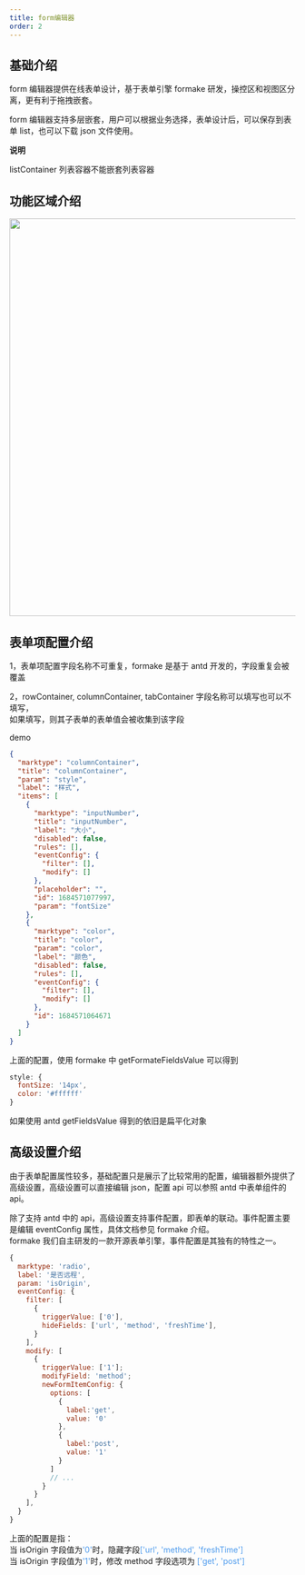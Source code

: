 ```yaml
---
title: form编辑器
order: 2
---
```


## 基础介绍

form 编辑器提供在线表单设计，基于表单引擎 formake 研发，操控区和视图区分离，更有利于拖拽嵌套。

form 编辑器支持多层嵌套，用户可以根据业务选择，表单设计后，可以保存到表单 list，也可以下载 json 文件使用。

**说明**

listContainer 列表容器不能嵌套列表容器

## 功能区域介绍

<img src="https://www.pgting.com/pg-doc/feditor01.png" width="700" alt="">

## 表单项配置介绍

1，表单项配置字段名称不可重复，formake 是基于 antd 开发的，字段重复会被覆盖

2，rowContainer, columnContainer, tabContainer 字段名称可以填写也可以不填写，\
如果填写，则其子表单的表单值会被收集到该字段

demo

```json
{
  "marktype": "columnContainer",
  "title": "columnContainer",
  "param": "style",
  "label": "样式",
  "items": [
    {
      "marktype": "inputNumber",
      "title": "inputNumber",
      "label": "大小",
      "disabled": false,
      "rules": [],
      "eventConfig": {
        "filter": [],
        "modify": []
      },
      "placeholder": "",
      "id": 1684571077997,
      "param": "fontSize"
    },
    {
      "marktype": "color",
      "title": "color",
      "param": "color",
      "label": "颜色",
      "disabled": false,
      "rules": [],
      "eventConfig": {
        "filter": [],
        "modify": []
      },
      "id": 1684571064671
    }
  ]
}
```

上面的配置，使用 formake 中 getFormateFieldsValue 可以得到

```js
style: {
  fontSize: '14px',
  color: '#ffffff'
}
```

如果使用 antd getFieldsValue 得到的依旧是扁平化对象

## 高级设置介绍

由于表单配置属性较多，基础配置只是展示了比较常用的配置，编辑器额外提供了高级设置，高级设置可以直接编辑 json，配置 api 可以参照 antd 中表单组件的 api。

除了支持 antd 中的 api，高级设置支持事件配置，即表单的联动。事件配置主要是编辑 eventConfig 属性，具体文档参见 formake 介绍。\
formake 我们自主研发的一款开源表单引擎，事件配置是其独有的特性之一。

```js
{
  marktype: 'radio',
  label: '是否远程',
  param: 'isOrigin',
  eventConfig: {
    filter: [
      {
        triggerValue: ['0'],
        hideFields: ['url', 'method', 'freshTime'],
      }
    ],
    modify: [
      {
        triggerValue: ['1'];
        modifyField: 'method';
        newFormItemConfig: {
          options: [
            {
              label:'get',
              value: '0'
            },
            {
              label:'post',
              value: '1'
            }
          ]
          // ...
        }
      }
    ],
  }
}
```

上面的配置是指：\
当 isOrigin 字段值为<font color="#4c9aed">'0'</font>时，隐藏字段<font color="#4c9aed">['url', 'method', 'freshTime']</font>\
当 isOrigin 字段值为<font color="#4c9aed">'1'</font>时，修改 method 字段选项为 <font color="#4c9aed">['get', 'post']</font>
